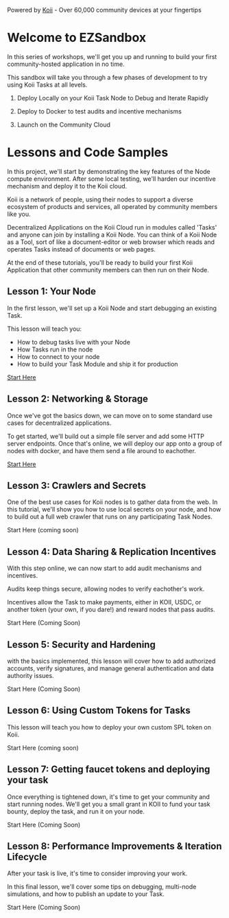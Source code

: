 Powered by [Koii](https://koii.network) - Over 60,000 community devices at your fingertips

# Welcome to EZSandbox

In this series of workshops, we'll get you up and running to build your first community-hosted application in no time.

This sandbox will take you through a few phases of development to try using Koii Tasks at all levels.

1. Deploy Locally on your Koii Task Node to Debug and Iterate Rapidly

2. Deploy to Docker to test audits and incentive mechanisms

3. Launch on the Community Cloud

# Lessons and Code Samples

In this project, we'll start by demonstrating the key features of the Node compute environment. After some local testing, we'll harden our incentive mechanism and deploy it to the Koii cloud.

Koii is a network of people, using their nodes to support a diverse ecosystem of products and services, all operated by community members like you.

Decentralized Applications on the Koii Cloud run in modules called 'Tasks' and anyone can join by installing a Koii Node. You can think of a Koii Node as a Tool, sort of like a document-editor or web browser which reads and operates Tasks instead of documents or web pages.

At the end of these tutorials, you'll be ready to build your first Koii Application that other community members can then run on their Node.

## Lesson 1: Your Node

In the first lesson, we'll set up a Koii Node and start debugging an existing Task.

This lesson will teach you:

- How to debug tasks live with your Node
- How Tasks run in the node
- How to connect to your node
- How to build your Task Module and ship it for production

[Start Here](./Lesson%201/README.md)

## Lesson 2: Networking & Storage

Once we've got the basics down, we can move on to some standard use cases for decentralized applications.

To get started, we'll build out a simple file server and add some HTTP server endpoints. Once that's online, we will deploy our app onto a group of nodes with docker, and have them send a file around to eachother.

[Start Here](./Lesson%202/README.md)

## Lesson 3: Crawlers and Secrets

One of the best use cases for Koii nodes is to gather data from the web. In this tutorial, we'll show you how to use local secrets on your node, and how to build out a full web crawler that runs on any participating Task Nodes.

Start Here (coming soon)

## Lesson 4: Data Sharing & Replication Incentives

With this step online, we can now start to add audit mechanisms and incentives.

Audits keep things secure, allowing nodes to verify eachother's work.

Incentives allow the Task to make payments, either in KOII, USDC, or another token (your own, if you dare!) and reward nodes that pass audits.

Start Here (Coming Soon)

## Lesson 5: Security and Hardening

with the basics implemented, this lesson will cover how to add authorized accounts, verify signatures, and manage general authentication and data authority issues.

Start Here (Coming Soon)

## Lesson 6: Using Custom Tokens for Tasks

This lesson will teach you how to deploy your own custom SPL token on Koii.

Start Here (coming soon)

## Lesson 7: Getting faucet tokens and deploying your task

Once everything is tightened down, it's time to get your community and start running nodes. We'll get you a small grant in KOII to fund your task bounty, deploy the task, and run it on your node.

Start Here (Coming Soon)

## Lesson 8: Performance Improvements & Iteration Lifecycle

After your task is live, it's time to consider improving your work.

In this final lesson, we'll cover some tips on debugging, multi-node simulations, and how to publish an update to your Task.

Start Here (Coming Soon)
